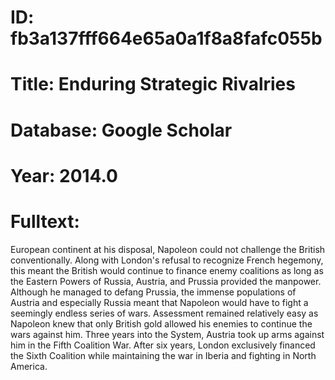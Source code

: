 # ID: fb3a137fff664e65a0a1f8a8fafc055b
# Title: Enduring Strategic Rivalries
# Database: Google Scholar
# Year: 2014.0
# Fulltext:
European continent at his disposal, Napoleon could not challenge the British conventionally.
Along with London's refusal to recognize French hegemony, this meant the British would continue to finance enemy coalitions as long as the Eastern Powers of Russia, Austria, and Prussia provided the manpower.
Although he managed to defang Prussia, the immense populations of Austria and especially Russia meant that Napoleon would have to fight a seemingly endless series of wars.
Assessment remained relatively easy as Napoleon knew that only British gold allowed his enemies to continue the wars against him.
Three years into the System, Austria took up arms against him in the Fifth Coalition War.
After six years, London exclusively financed the Sixth Coalition while maintaining the war in Iberia and fighting in North America.